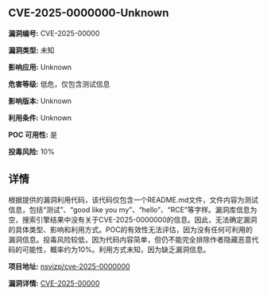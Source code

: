## CVE-2025-0000000-Unknown

**漏洞编号:** CVE-2025-00000

**漏洞类型:** 未知

**影响应用:** Unknown

**危害等级:** 低危，仅包含测试信息

**影响版本:** Unknown

**利用条件:** Unknown

**POC 可用性:** 是

**投毒风险:** 10%

## 详情

根据提供的漏洞利用代码，该代码仅包含一个README.md文件，文件内容为测试信息，包括“测试”、“good like you my”、“hello”、“RCE”等字样。漏洞库信息为空，搜索引擎结果中没有关于CVE-2025-0000000的信息。因此，无法确定漏洞的具体类型、影响和利用方式。POC的有效性无法评估，因为没有任何可利用的漏洞信息。投毒风险较低，因为代码内容简单，但仍不能完全排除作者隐藏恶意代码的可能性，概率约为10%。利用方式未知，因为缺乏漏洞信息。

**项目地址:** [nsvizp/cve-2025-0000000](https://github.com/nsvizp/cve-2025-0000000)

**漏洞详情:** [CVE-2025-00000](https://nvd.nist.gov/vuln/detail/CVE-2025-00000)